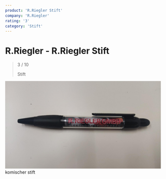 ```yaml
---
product: 'R.Riegler Stift'
company: 'R.Riegler'
rating: '3'
category: 'Stift'
---
```


# R.Riegler - R.Riegler Stift
>
> 3 / 10
>
> Stift

![R.Riegler Stift](./assets/r.riegler-r.riegler-stift-a7ec09a8-da48-4639-a5ec-2a5f2989a494.jpg)
komischer stift
